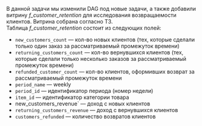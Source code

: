 В данной задачи мы изменили DAG под новые задачи, а также добавили витрину *f_customer_retention* для исследования возвращаемости клиентов. Витрина собрана согласно ТЗ.</br>
Таблица *f_customer_retention* состоит из следующих полей:
  - `new_customers_count` — кол-во новых клиентов (тех, которые сделали только один заказ за рассматриваемый промежуток времени)
  - `returning_customers_count` — кол-во вернувшихся клиентов (тех, которые сделали только несколько заказов за рассматриваемый промежуток времени)
  - `refunded_customer_count` — кол-во клиентов, оформивших возврат за рассматриваемый промежуток времени
  - `period_name` — weekly
  - `period_id` — идентификатор периода (номер недели)
  - `item_id` — идентификатор категории товара
  - new_customers_revenue` — доход с новых клиентов
  - `returning_customers_revenue` — доход с вернувшихся клиентов
  - `customers_refunded` — количество возвратов клиентов
